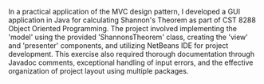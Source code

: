In a practical application of the MVC design pattern, I developed a GUI application in Java for calculating Shannon's Theorem as part of CST 8288 Object Oriented Programming. The project involved implementing the 'model' using the provided 'ShannonsTheorem' class, creating the 'view' and 'presenter' components, and utilizing NetBeans IDE for project development. This exercise also required thorough documentation through Javadoc comments, exceptional handling of input errors, and the effective organization of project layout using multiple packages.
